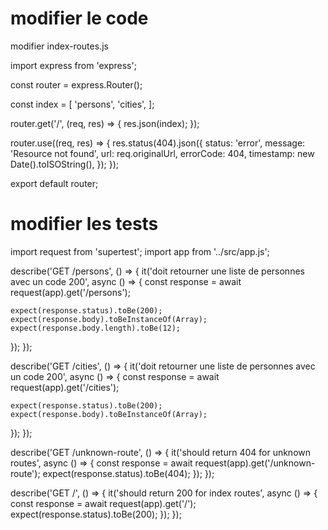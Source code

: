 # modifier le code

modifier index-routes.js


import express from 'express';

const router = express.Router();

const index = [
  'persons',
  'cities',
];

router.get('/', (req, res) => {
  res.json(index);
});

router.use((req, res) => {
  res.status(404).json({
    status: 'error',
    message: 'Resource not found',
    url: req.originalUrl,
    errorCode: 404,
    timestamp: new Date().toISOString(),
  });
});


export default router;



# modifier les tests


import request from 'supertest';
import app from '../src/app.js';

describe('GET /persons', () => {
  it('doit retourner une liste de personnes avec un code 200', async () => {
    const response = await request(app).get('/persons');

    expect(response.status).toBe(200);
    expect(response.body).toBeInstanceOf(Array);
    expect(response.body.length).toBe(12);
  });
});

describe('GET /cities', () => {
  it('doit retourner une liste de personnes avec un code 200', async () => {
    const response = await request(app).get('/cities');

    expect(response.status).toBe(200);
    expect(response.body).toBeInstanceOf(Array);
  });
});


describe('GET /unknown-route', () => {
  it('should return 404 for unknown routes', async () => {
    const response = await request(app).get('/unknown-route');
    expect(response.status).toBe(404);
  });
});


describe('GET /', () => {
  it('should return 200 for index routes', async () => {
    const response = await request(app).get('/');
    expect(response.status).toBe(200);
  });
});

